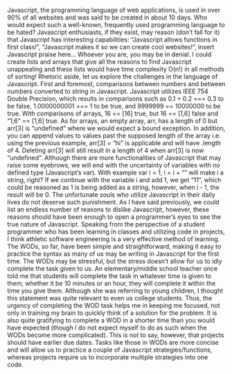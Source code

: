 Javascript, the programming language of web applications, is used in over 90% of all websites and was said to be created in about 10 days. Who would expect such a well-known, frequently used programming language to be hated? Javascript enthusiasts, if they exist, may reason (don’t fall for it) that Javascript has interesting capabilities: “Javascript allows functions in first class!”, “Javascript makes it so we can create cool websites!”, insert Javascript praise here… Whoever you are, you may be in denial. I could create lists and arrays that give all the reasons to find Javascript unappealing and these lists would have time complexity O(n!) in all methods of sorting! 
Rhetoric aside, let us explore the challenges in the language of Javascript. First and foremost, comparisons between numbers and between numbers converted to string in Javascript. Javascript utilizes IEEE 754 Double Precision, which results in comparisons such as 0.1 + 0.2 === 0.3 to be false, 1.0000000001 === 1 to be true, and 9999999 == 10000000 to be true. With comparisons of arrays, 16 == [16] true, but 16 == [1,6] false and “1,6” == [1,6] true. 
As for arrays, an empty array, arr, has a length of 0 but arr[3] is “undefined” where we would expect a bound exception. In addition, you can append values to values past the supposed length of the array i.e. using the previous example, arr[3] = “hi” is applicable and will have .length of 4. Deleting arr[3] will still result in a length of 4 when arr[3] is now “undefined”. Although there are more functionalities of Javascript that may raise some eyebrows, we will end with the uncertainty of variables with no defined type (Javascript’s var). With example var i = 1, i = i + “” will make i a string, right? If we continue with the variable i and add 1, we get “11”, which could be reasoned as 1 is being added as a string, however, when i - 1, the result will be 0.
The unfortunate souls who utilize Javascript in their daily lives do not deserve such punishment. As I have said previously, we could list an endless number of reasons to dislike Javascript, however, these reasons should have been enough to open a programmer’s eyes to see the true nature of Javascript.
Speaking from the perspective of a student programmer who has been learning in classes and utilizing code in projects, I think athletic software engineering is a very effective method of learning. The WODs, so far, have been simple and straightforward, making it easy to practice the syntax as many of us may be writing in Javascript for the first time. The WODs may be stressful, but the stress doesn’t allow for us to idly complete the task given to us. An elementary/middle school teacher once told me that students will complete the task in whatever time is given to them, whether it be 10 minutes or an hour, they will complete it within the time you give them. Although she was referring to young children, I thought this statement was quite relevant to even us college students. Thus, the urgency of completing the WOD task helps me in keeping me focused, not only in training my brain to quickly think of a solution for the problem. It is also quite gratifying to complete a WOD in a shorter time than you would have expected (though I do not expect myself to do as such when the WODs become more complicated). This is not to say, however, that projects should have earlier due dates. Tasks like those in WODs are more concise and will allow us to practice a couple of Javascript strategies/functions, whereas projects require us to incorporate multiple strategies into one code.
